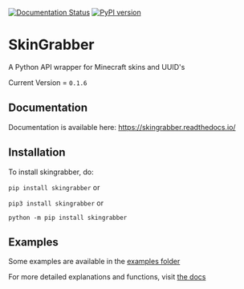 [![Documentation Status](https://readthedocs.org/projects/skingrabber/badge/?version=latest)](https://skingrabber.readthedocs.io/en/latest/?badge=latest)  [![PyPI version](https://badge.fury.io/py/skingrabber.svg)](https://badge.fury.io/py/skingrabber)

# SkinGrabber
A Python API wrapper for Minecraft skins and UUID's

Current Version = `0.1.6`

## Documentation

Documentation is available here: https://skingrabber.readthedocs.io/

## Installation

To install skingrabber, do:

`pip install skingrabber` or 

`pip3 install skingrabber` or

`python -m pip install skingrabber`


## Examples

Some examples are available in the [examples folder](https://github.com/MakufonSkifto/skingrabber/tree/master/examples)

For more detailed explanations and functions, visit [the docs](https://skingrabber.readthedocs.io/)
